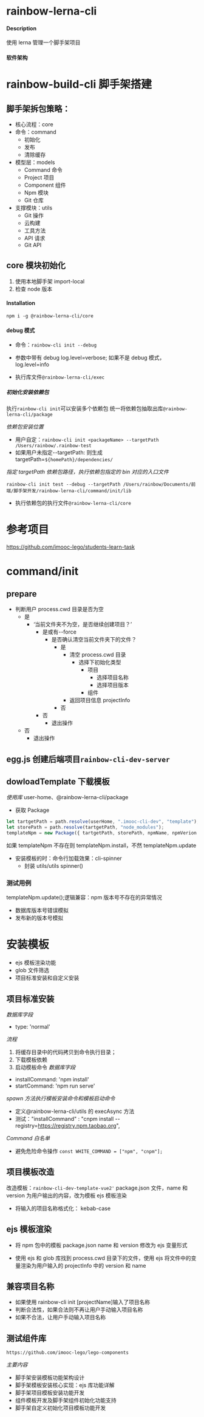 # rainbow-lerna-cli

#### Description

使用 lerna 管理一个脚手架项目

#### 软件架构

# rainbow-build-cli 脚手架搭建

## 脚手架拆包策略：

- 核心流程：core
- 命令：command
  - 初始化
  - 发布
  - 清除缓存
- 模型层：models
  - Command 命令
  - Project 项目
  - Component 组件
  - Npm 模块
  - Git 仓库
- 支撑模块：utils
  - Git 操作
  - 云构建
  - 工具方法
  - API 请求
  - Git API

## core 模块初始化

1. 使用本地脚手架
   import-local
1. 检查 node 版本

#### Installation

`npm i -g @rainbow-lerna-cli/core`

#### debug 模式

- 命令：`rainbow-cli init --debug`
- 参数中带有 debug
  log.level=verbose;
  如果不是 debug 模式，log.level=info

- 执行库文件`@rainbow-lerna-cli/exec`

##### 初始化安装依赖包

执行`rainbow-cli init`可以安装多个依赖包
统一将依赖包抽取出库`@rainbow-lerna-cli/package`

_依赖包安装位置_

- 用户自定：`rainbow-cli init <packageName> --targetPath /Users/rainbow/.rainbow-test`
- 如果用户未指定--targetPath: 则生成 targetPath=`${homePath}/dependencies/`

_指定 targetPath 依赖包路径，执行依赖包指定的 bin 对应的入口文件_

`rainbow-cli init test --debug --targetPath /Users/rainbow/Documents/前端/脚手架开发/rainbow-lerna-cli/command/init/lib `

- 执行依赖包的执行文件`@rainbow-lerna-cli/core`

# 参考项目

https://github.com/imooc-lego/students-learn-task

# command/init

## prepare

- 判断用户 process.cwd 目录是否为空
  - 是
    - ‘当前文件夹不为空，是否继续创建项目？’
      - 是或有--force
        - 是否确认清空当前文件夹下的文件？
          - 是
            - 清空 process.cwd 目录
              - 选择下初始化类型
                - 项目
                  - 选择项目名称
                  - 选择项目版本
                - 组件
            - 返回项目信息 projectInfo
          - 否
      - 否
        - 退出操作
  - 否
    - 退出操作

## egg.js 创建后端项目`rainbow-cli-dev-server`

## dowloadTemplate 下载模板

_使用库_
user-home、@rainbow-lerna-cli/package

- 获取 Package

```js
let tartgetPath = path.resolve(userHome, ".imooc-cli-dev", "template");
let storePath = path.resolve(tartgetPath, "node_modules");
templateNpm = new Package({ tartgetPath, storePath, npmName, npmVerion });
```

如果 templateNpm 不存在则 templateNpm.install，不然 templateNpm.update

- 安装模板的时：命令行加载效果：cli-spinner
  - 封装 utils/utils spinner()

### 测试用例

templateNpm.update();逻辑兼容：npm 版本号不存在的异常情况

- 数据库版本号错误模拟
- 发布新的版本号模拟

# 安装模板

- ejs 模板渲染功能
- glob 文件筛选
- 项目标准安装和自定义安装

## 项目标准安装

_数据库字段_

- type: 'normal'

_流程_

1. 将缓存目录中的代码拷贝到命令执行目录；
2. 下载模板依赖
3. 启动模板命令
   _数据库字段_

- installCommand: 'npm install'
- startCommand: 'npm run serve'

_spawn 方法执行模板安装命令和模板启动命令_

- 定义@rainbow-lerna-cli/utils 的 execAsync 方法
- 测试："installCommand" : "cnpm install --registry=https://registry.npm.taobao.org",

_Command 白名单_

- 避免危险命令操作
  `const WHITE_COMMAND = ["npm", "cnpm"];`

## 项目模板改造

改造模板：`rainbow-cli-dev-template-vue2'`
package.json 文件，name 和 version 为用户输出的内容，改为模板 ejs 模板渲染

- 将输入的项目名称格式化： kebab-case

## ejs 模板渲染

- 将 npm 包中的模板 package.json name 和 version 修改为 ejs 变量形式

- 使用 ejs 和 glob 库找到 process.cwd 目录下的文件，使用 ejs 将文件中的变量渲染为用户输入的 projectInfo 中的 version 和 name

## 兼容项目名称

- 如果使用 rainbow-cli init [projectName]输入了项目名称
- 判断合法性，如果合法则不再让用户手动输入项目名称
- 如果不合法，让用户手动输入项目名称

## 测试组件库

`https://github.com/imooc-lego/lego-components`

_主要内容_

- 脚手架安装模板功能架构设计
- 脚手架模板安装核心实现：ejs 库功能详解
- 脚手架项目模板安装功能开发
- 组件模板开发及脚手架组件初始化功能支持
- 脚手架自定义初始化项目模板功能开发
